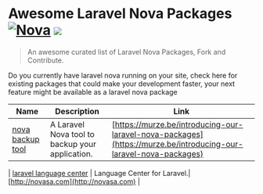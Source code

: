 # Awesome Laravel Nova Packages [![Nova](https://cdn.rawgit.com/sindresorhus/awesome/d7305f38d29fed78fa85652e3a63e154dd8e8829/media/badge.svg)](https://github.com/sindresorhus/awesome) ![](https://img.shields.io/badge/solarsoft0-approved-green.svg)

> An awesome curated list of Laravel Nova Packages,  Fork and Contribute.

Do you currently have laravel nova running on your site, check here for existing packages that could make your development faster, your next feature might be available as a laravel nova package 



| Name | Description | Link |
|------|-------------|------|
| [nova backup tool](https://github.com/spatie/nova-backup-tool) | A Laravel Nova tool to backup your application.| [https://murze.be/introducing-our-laravel-nova-packages](https://murze.be/introducing-our-laravel-nova-packages) |

| [laravel language center](https://github.com/Novasa/laravel-language-center) | Language Center for Laravel.| [http://novasa.com](http://novasa.com) |

